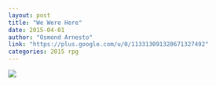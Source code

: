 ```yaml
---
layout: post
title: "We Were Here"
date: 2015-04-01
author: "Osmond Arnesto"
link: "https://plus.google.com/u/0/113313091320671327492"
categories: 2015 rpg
---
```

![]({{site.url}}/2015images/WeWereHere.jpg)
